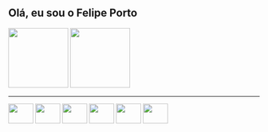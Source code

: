 ## Olá, eu sou o Felipe Porto

<div>
  <img height = "120em" src ="https://github-readme-stats.vercel.app/api?username=FelipePortoDeveloper&show_icons=true&theme=transparent"/>
  <img height = "120em" src = "https://github-readme-stats.vercel.app/api/top-langs/?username=FelipePortoDeveloper&layout=compact&theme=transparent"/>
</div>

<hr>

<div style = "display: inline_block">
  <img align = "center" height = "40px" width = "50px" src="https://cdn.jsdelivr.net/gh/devicons/devicon@latest/icons/swift/swift-original.svg" />
  <img align = "center" height = "40px" width = "50px" src="https://cdn.jsdelivr.net/gh/devicons/devicon@latest/icons/python/python-original.svg" />   
  <img align = "center"height = "40px" width = "50px" src="https://cdn.jsdelivr.net/gh/devicons/devicon@latest/icons/unity/unity-original.svg" />
  <img align = "center" height = "40px" width = "50px" src="https://cdn.jsdelivr.net/gh/devicons/devicon@latest/icons/html5/html5-original.svg" />
  <img align = "center" height = "40px" width = "50px" src="https://cdn.jsdelivr.net/gh/devicons/devicon@latest/icons/css3/css3-original.svg" />
  <img align = "center" height = "40px" width = "50px" src="https://cdn.jsdelivr.net/gh/devicons/devicon@latest/icons/javascript/javascript-original.svg" />
</div>
